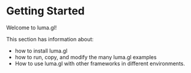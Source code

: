 # Getting Started

Welcome to luma.gl!

This section has information about:
* how to install luma.gl
* how to run, copy, and modify the many luma.gl examples
* How to use luma.gl with other frameworks in different environments.
